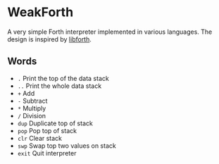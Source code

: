 # WeakForth

A very simple Forth interpreter implemented in various languages.
The design is inspired by [libforth](https://github.com/howerj/libforth).

## Words

* `.`    Print the top of the data stack
* `..`   Print the whole data stack
* `+`    Add
* `-`    Subtract
* `*`    Multiply
* `/`    Division
* `dup`  Duplicate top of stack
* `pop`  Pop top of stack
* `clr`  Clear stack
* `swp`  Swap top two values on stack
* `exit` Quit interpreter
